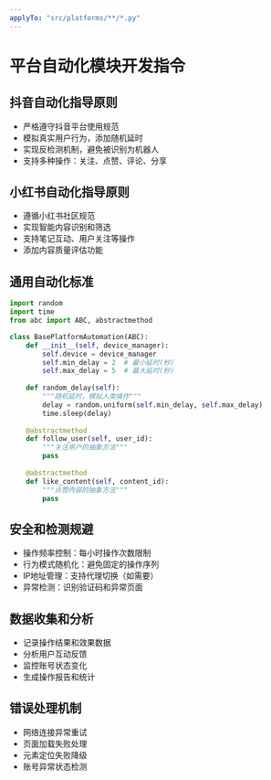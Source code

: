 ```yaml
---
applyTo: "src/platforms/**/*.py"
---
```


# 平台自动化模块开发指令

## 抖音自动化指导原则

- 严格遵守抖音平台使用规范
- 模拟真实用户行为，添加随机延时
- 实现反检测机制，避免被识别为机器人
- 支持多种操作：关注、点赞、评论、分享

## 小红书自动化指导原则

- 遵循小红书社区规范
- 实现智能内容识别和筛选
- 支持笔记互动、用户关注等操作
- 添加内容质量评估功能

## 通用自动化标准

```python
import random
import time
from abc import ABC, abstractmethod

class BasePlatformAutomation(ABC):
    def __init__(self, device_manager):
        self.device = device_manager
        self.min_delay = 2  # 最小延时(秒)
        self.max_delay = 5  # 最大延时(秒)
    
    def random_delay(self):
        """随机延时，模拟人类操作"""
        delay = random.uniform(self.min_delay, self.max_delay)
        time.sleep(delay)
    
    @abstractmethod
    def follow_user(self, user_id):
        """关注用户的抽象方法"""
        pass
    
    @abstractmethod
    def like_content(self, content_id):
        """点赞内容的抽象方法"""
        pass
```

## 安全和检测规避

- 操作频率控制：每小时操作次数限制
- 行为模式随机化：避免固定的操作序列
- IP地址管理：支持代理切换（如需要）
- 异常检测：识别验证码和异常页面

## 数据收集和分析

- 记录操作结果和效果数据
- 分析用户互动反馈
- 监控账号状态变化
- 生成操作报告和统计

## 错误处理机制

- 网络连接异常重试
- 页面加载失败处理
- 元素定位失败降级
- 账号异常状态检测
